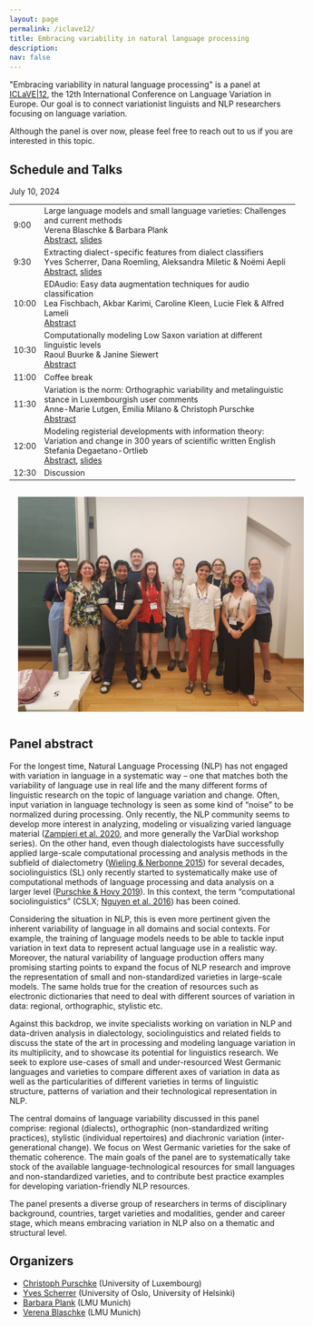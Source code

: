 ```yaml
---
layout: page
permalink: /iclave12/
title: Embracing variability in natural language processing
description: 
nav: false
---
```


"Embracing variability in natural language processing" is a panel at [ICLaVE\|12](https://iclave12.dioe.at/), the 12th International Conference on Language Variation in Europe. 
Our goal is to connect variationist linguists and NLP researchers focusing on language variation.

Although the panel is over now, please feel free to reach out to us if you are interested in this topic.

## Schedule and Talks
July 10, 2024

<table class="scheduleTable">
<tbody>
  <tr>
    <td>9:00</td>
    <td><span class="bolder">Large language models and small language varieties: Challenges and current methods</span><br/>Verena Blaschke &amp; Barbara Plank<br/><a href="https://pretalx.dioe.at/iclave12/talk/review/T8KFVJ8A9WAZFFFZBBEHQLEAEGSESL7G">Abstract</a>, <a href="/assets/subpages/iclave12/slides_blaschke-plank.pdf">slides</a></td>
  </tr>
  <tr>
    <td>9:30</td>
    <td><span class="bolder">Extracting dialect-specific features from dialect classifiers</span><br/>Yves Scherrer, Dana Roemling, Aleksandra Miletic &amp; Noëmi Aepli<br/><a href="https://pretalx.dioe.at/iclave12/talk/review/WH3MHP8CUL7VEL99UJLZ77T7PA7JVHZL">Abstract</a>, <a href="/assets/subpages/iclave12/slides_scherrer-etal.pdf">slides</a></td>
  </tr>
  <tr>
    <td>10:00</td>
    <td><span class="bolder">EDAudio: Easy data augmentation techniques for audio classification</span><br/>Lea Fischbach, Akbar Karimi, Caroline Kleen, Lucie Flek &amp; Alfred Lameli<br/><a href="https://pretalx.dioe.at/iclave12/talk/review/YUA3M7ZZJUVEMJBURRBYDU3YKFLUFB99">Abstract</a></td>
  </tr>
  <tr>
  	<td>10:30</td>
  	<td><span class="bolder">Computationally modeling Low Saxon variation at different linguistic levels</span><br/> Raoul Buurke &amp; Janine Siewert<br/><a href="https://pretalx.dioe.at/iclave12/talk/review/TMXGYWTYCD7XLVCD3NSJJAENQRYUKV8R">Abstract</a></td>
  </tr>
  <tr>
  	<td>11:00</td>
  	<td><span class="bolder">Coffee break</span></td>
  </tr>
  <tr>
  	<td>11:30</td>
  	<td><span class=bolder>Variation is the norm: Orthographic variability and metalinguistic stance in Luxembourgish user comments</span><br/>Anne-Marie Lutgen, Emilia Milano &amp; Christoph Purschke<br/><a href="https://pretalx.dioe.at/iclave12/talk/review/EDFSMUYKHQYEQNEGMUNUZQMU3Q7RXRC3">Abstract</a></td>
  </tr>
  <tr>
  	<td>12:00</td>
  	<td><span class=bolder>Modeling registerial developments with information theory: Variation and change in 300 years of scientific written English</span><br/>Stefania Degaetano-Ortlieb<br/><a href="https://pretalx.dioe.at/iclave12/talk/review/E8GGQXUCRNT3ZCRBBZNRLKPNVDK9CP3X">Abstract</a>, <a href="/assets/subpages/iclave12/slides_degaetano.pdf">slides</a></td>
  </tr>
  <tr>
  	<td>12:30</td>
  	<td><span class="bolder">Discussion</span></td>
  </tr>
</tbody>
</table>

<img src="/assets/subpages/iclave12/iclave12_group.png" alt="Group picture" width="650" style="display: block; margin: auto; padding: 15px"/>

## Panel abstract

For the longest time, Natural Language Processing (NLP) has not engaged with variation in language in a systematic way – one that matches both the variability of language use in real life and the many different forms of linguistic research on the topic of language variation and change. Often, input variation in language technology is seen as some kind of “noise” to be normalized during processing. Only recently, the NLP community seems to develop more interest in analyzing, modeling or visualizing varied language material ([Zampieri et al. 2020](https://www.cambridge.org/core/journals/natural-language-engineering/article/abs/natural-language-processing-for-similar-languages-varieties-and-dialects-a-survey/229652C86E329F83346BB6C66B9521A6), and more generally the VarDial workshop series). On the other hand, even though dialectologists have successfully applied large-scale computational processing and analysis methods in the subfield of dialectometry ([Wieling & Nerbonne 2015](https://www.annualreviews.org/content/journals/10.1146/annurev-linguist-030514-124930)) for several decades, sociolinguistics (SL) only recently started to systematically make use of computational methods of language processing and data analysis on a larger level ([Purschke & Hovy 2019](https://www.cambridge.org/core/journals/journal-of-linguistic-geography/article/abs/lorres-moppes-and-the-swiss-rediscovering-regional-patterns-in-anonymous-social-media-data/508C70E65203B0488993C62E15FA71BE)). In this context, the term “computational sociolinguistics” (CSLX; [Nguyen et al. 2016](https://aclanthology.org/J16-3007/)) has been coined.

Considering the situation in NLP, this is even more pertinent given the inherent variability of language in all domains and social contexts. For example, the training of language models needs to be able to tackle input variation in text data to represent actual language use in a realistic way. Moreover, the natural variability of language production offers many promising starting points to expand the focus of NLP research and improve the representation of small and non-standardized varieties in large-scale models. The same holds true for the creation of resources such as electronic dictionaries that need to deal with different sources of variation in data: regional, orthographic, stylistic etc. 

Against this backdrop, we invite specialists working on variation in NLP and data-driven analysis in dialectology, sociolinguistics and related fields to discuss the state of the art in processing and modeling language variation in its multiplicity, and to showcase its potential for linguistics research. We seek to explore use-cases of small and under-resourced West Germanic languages and varieties to compare different axes of variation in data as well as the particularities of different varieties in terms of linguistic structure, patterns of variation and their technological representation in NLP.

The central domains of language variability discussed in this panel comprise: regional (dialects), orthographic (non-standardized writing practices), stylistic (individual repertoires) and diachronic variation (inter-generational change). We focus on West Germanic varieties for the sake of thematic coherence. The main goals of the panel are to systematically take stock of the available language-technological resources for small languages and non-standardized varieties, and to contribute best practice examples for developing variation-friendly NLP resources.

The panel presents a diverse group of researchers in terms of disciplinary background, countries, target varieties and modalities, gender and career stage, which means embracing variation in NLP also on a thematic and structural level.


## Organizers

- [Christoph Purschke](https://purschke.info/) (University of Luxembourg)
- [Yves Scherrer](https://blogs.helsinki.fi/yvesscherrer/) (University of Oslo, University of Helsinki)
- [Barbara Plank](https://bplank.github.io/) (LMU Munich)
- [Verena Blaschke](https://verenablaschke.github.io/) (LMU Munich)
